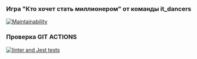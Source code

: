 ### Игра "Кто хочет стать миллионером" от команды it_dancers

[![Maintainability](https://api.codeclimate.com/v1/badges/59a2bf640f6ede2e7b5a/maintainability)](https://codeclimate.com/github/linadsol/frontend-intern-61/maintainability)

### Проверка GIT ACTIONS

[![linter and Jest tests](https://github.com/linadsol/frontend-intern-61/actions/workflows/action1.yml/badge.svg?branch=develop)](https://github.com/linadsol/frontend-intern-61/actions/workflows/action1.yml)
